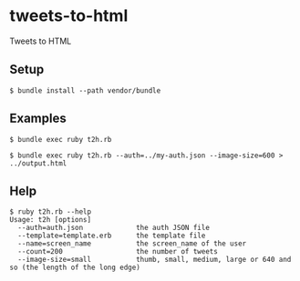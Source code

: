 # tweets-to-html
Tweets to HTML

## Setup

```
$ bundle install --path vendor/bundle
```

## Examples

```
$ bundle exec ruby t2h.rb
```

```
$ bundle exec ruby t2h.rb --auth=../my-auth.json --image-size=600 > ../output.html
```

## Help

```
$ ruby t2h.rb --help
Usage: t2h [options]
  --auth=auth.json             the auth JSON file
  --template=template.erb      the template file
  --name=screen_name           the screen_name of the user
  --count=200                  the number of tweets
  --image-size=small           thumb, small, medium, large or 640 and so (the length of the long edge)
```

